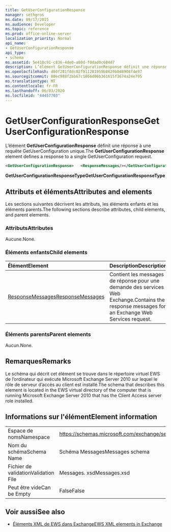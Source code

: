 ```yaml
---
title: GetUserConfigurationResponse
manager: sethgros
ms.date: 09/17/2015
ms.audience: Developer
ms.topic: reference
ms.prod: office-online-server
localization_priority: Normal
api_name:
- GetUserConfigurationResponse
api_type:
- schema
ms.assetid: 5e418c91-c836-4de0-a80d-f0dad0c684d7
description: L’élément GetUserConfigurationResponse définit une réponse à une requête GetUserConfiguration unique.
ms.openlocfilehash: d80f281f8dc02f911281959b8629b0d8908f4e97
ms.sourcegitcommit: 88ec988f2bb67c1866d06b361615f3674a24e795
ms.translationtype: MT
ms.contentlocale: fr-FR
ms.lasthandoff: 06/03/2020
ms.locfileid: "44457703"
---
```

# <a name="getuserconfigurationresponse"></a><span data-ttu-id="af138-103">GetUserConfigurationResponse</span><span class="sxs-lookup"><span data-stu-id="af138-103">GetUserConfigurationResponse</span></span>

<span data-ttu-id="af138-104">L’élément **GetUserConfigurationResponse** définit une réponse à une requête GetUserConfiguration unique.</span><span class="sxs-lookup"><span data-stu-id="af138-104">The **GetUserConfigurationResponse** element defines a response to a single GetUserConfiguration request.</span></span> 
  
```xml
<GetUserConfigurationResponse>   <ResponseMessages/></GetUserConfigurationResponse>
```

 <span data-ttu-id="af138-105">**GetUserConfigurationResponseType**</span><span class="sxs-lookup"><span data-stu-id="af138-105">**GetUserConfigurationResponseType**</span></span>
## <a name="attributes-and-elements"></a><span data-ttu-id="af138-106">Attributs et éléments</span><span class="sxs-lookup"><span data-stu-id="af138-106">Attributes and elements</span></span>

<span data-ttu-id="af138-107">Les sections suivantes décrivent les attributs, les éléments enfants et les éléments parents.</span><span class="sxs-lookup"><span data-stu-id="af138-107">The following sections describe attributes, child elements, and parent elements.</span></span>
  
### <a name="attributes"></a><span data-ttu-id="af138-108">Attributs</span><span class="sxs-lookup"><span data-stu-id="af138-108">Attributes</span></span>

<span data-ttu-id="af138-109">Aucune.</span><span class="sxs-lookup"><span data-stu-id="af138-109">None.</span></span>
  
### <a name="child-elements"></a><span data-ttu-id="af138-110">Éléments enfants</span><span class="sxs-lookup"><span data-stu-id="af138-110">Child elements</span></span>

|<span data-ttu-id="af138-111">**Élément**</span><span class="sxs-lookup"><span data-stu-id="af138-111">**Element**</span></span>|<span data-ttu-id="af138-112">**Description**</span><span class="sxs-lookup"><span data-stu-id="af138-112">**Description**</span></span>|
|:-----|:-----|
|[<span data-ttu-id="af138-113">ResponseMessages</span><span class="sxs-lookup"><span data-stu-id="af138-113">ResponseMessages</span></span>](responsemessages.md) <br/> |<span data-ttu-id="af138-114">Contient les messages de réponse pour une demande des services Web Exchange.</span><span class="sxs-lookup"><span data-stu-id="af138-114">Contains the response messages for an Exchange Web Services request.</span></span>  <br/> |
   
### <a name="parent-elements"></a><span data-ttu-id="af138-115">Éléments parents</span><span class="sxs-lookup"><span data-stu-id="af138-115">Parent elements</span></span>

<span data-ttu-id="af138-116">Aucun.</span><span class="sxs-lookup"><span data-stu-id="af138-116">None.</span></span>
  
## <a name="remarks"></a><span data-ttu-id="af138-117">Remarques</span><span class="sxs-lookup"><span data-stu-id="af138-117">Remarks</span></span>

<span data-ttu-id="af138-118">Le schéma qui décrit cet élément se trouve dans le répertoire virtuel EWS de l’ordinateur qui exécute Microsoft Exchange Server 2010 sur lequel le rôle de serveur d’accès au client est installé.</span><span class="sxs-lookup"><span data-stu-id="af138-118">The schema that describes this element is located in the EWS virtual directory of the computer that is running Microsoft Exchange Server 2010 that has the Client Access server role installed.</span></span>
  
## <a name="element-information"></a><span data-ttu-id="af138-119">Informations sur l'élément</span><span class="sxs-lookup"><span data-stu-id="af138-119">Element information</span></span>

|||
|:-----|:-----|
|<span data-ttu-id="af138-120">Espace de noms</span><span class="sxs-lookup"><span data-stu-id="af138-120">Namespace</span></span>  <br/> |https://schemas.microsoft.com/exchange/services/2006/messages  <br/> |
|<span data-ttu-id="af138-121">Nom du schéma</span><span class="sxs-lookup"><span data-stu-id="af138-121">Schema Name</span></span>  <br/> |<span data-ttu-id="af138-122">Schéma Messages</span><span class="sxs-lookup"><span data-stu-id="af138-122">Messages schema</span></span>  <br/> |
|<span data-ttu-id="af138-123">Fichier de validation</span><span class="sxs-lookup"><span data-stu-id="af138-123">Validation File</span></span>  <br/> |<span data-ttu-id="af138-124">Messages. xsd</span><span class="sxs-lookup"><span data-stu-id="af138-124">Messages.xsd</span></span>  <br/> |
|<span data-ttu-id="af138-125">Peut être vide</span><span class="sxs-lookup"><span data-stu-id="af138-125">Can be Empty</span></span>  <br/> |<span data-ttu-id="af138-126">False</span><span class="sxs-lookup"><span data-stu-id="af138-126">False</span></span>  <br/> |
   
## <a name="see-also"></a><span data-ttu-id="af138-127">Voir aussi</span><span class="sxs-lookup"><span data-stu-id="af138-127">See also</span></span>



- [<span data-ttu-id="af138-128">Éléments XML de EWS dans Exchange</span><span class="sxs-lookup"><span data-stu-id="af138-128">EWS XML elements in Exchange</span></span>](ews-xml-elements-in-exchange.md)

